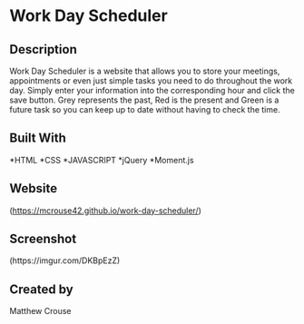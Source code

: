 # Work Day Scheduler 

## Description 

Work Day Scheduler is a website that allows you to store your meetings, appointments or even just simple tasks you need to do throughout the work day. Simply enter your information into the corresponding hour and click the save button. Grey represents the past, Red is the present and Green is a future task so you can keep up to date without having to check the time. 

## Built With
*HTML
*CSS
*JAVASCRIPT
*jQuery
*Moment.js

## Website 

(https://mcrouse42.github.io/work-day-scheduler/)

## Screenshot 
<blockquote class="imgur-embed-pub" lang="en" data-id="DKBpEzZ" data-context="false" ><a href="//imgur.com/DKBpEzZ"></a></blockquote><script async src="//s.imgur.com/min/embed.js" charset="utf-8"></script>
(https://imgur.com/DKBpEzZ)

## Created by
Matthew Crouse

